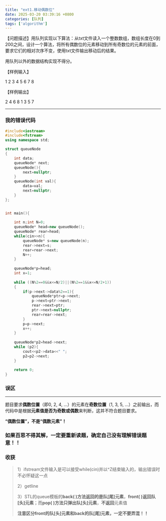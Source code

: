 ```yaml
---
title: "ext1.移动偶数位"
date: 2025-03-20 03:39:16 +0800
categories: [队列]
tags: ['algorithm']
---
```


【问题描述】用队列实现以下算法：从txt文件读入一个整数数组，数组长度在0到200之间，设计一个算法，将所有偶数位的元素移动到所有奇数位的元素的前面，要求它们的相对次序不变，使用txt文件输出移动后的结果。

用队列以外的数据结构实现不得分。

【样例输入】

1 2 3 4 5 6 7 8

【样例输出】

2 4 6 8 1 3 5 7

---
### 我的错误代码

```cpp
#include<iostream>
#include<fstream>
using namespace std;

struct queueNode
{
    int data;
    queueNode* next;
    queueNode(){
        next=nullptr;
    }
    queueNode(int val){
        data=val;
        next=nullptr;
    }
};


int main(){
    
    int n;int N=0;
    queueNode* head=new queueNode();
    queueNode* rear=head;
    while(cin>>n){
        queueNode* s=new queueNode(n);
        rear->next=s;
        rear=rear->next;
        N++;
    }
	
    queueNode*p=head;
    int x=1;
    
    while ((N%2==0&&x<=N/2)||(N%2==1&&x<=N/2+1))
    {
        if(p->next->data%2==1){
            queueNode*ptr=p->next;
            p->next=ptr->next;
            rear->next=ptr;
            ptr->next=nullptr;
            rear=rear->next;
        }
        p=p->next;
        x++;
    }
    
    queueNode*p2=head->next;
    while (p2){
        cout<<p2->data<<" ";
        p2=p2->next;
    }
    
    return 0;
}
```


### 误区
---
题目要求**偶数位置**（即0, 2, 4, ...）的元素在**奇数位置**（1, 3, 5, ...）之前输出，而代码中是根据****元素值是否为奇数或偶数****来判断，这并不符合题目要求。

****“偶数位置”，不是“偶数元素”！****

### 如果百思不得其解，一定要重新读题，确定自己没有理解错误题意！！


### 收获

> 1）ifstream文件输入是可以接受while(cin)并以\^Z结束输入的，输出错误时不必怀疑这一点
> 
> 2）getline
> 
> 3）STL的queue模板的**back( )**方法返回的是**队[尾]元素**，**front( )**返回**队[头]元素**；而**pop( )**方法只弹出**队[头]元素**，**不返回**元素值
> 
> **注意区分front的队[头]元素和back的队[尾]元素，一定不要弄混！！**